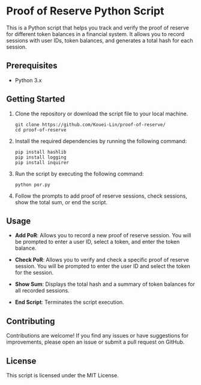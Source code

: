 # Proof of Reserve Python Script

This is a Python script that helps you track and verify the proof of reserve for different token balances in a financial system. It allows you to record sessions with user IDs, token balances, and generates a total hash for each session.

## Prerequisites

- Python 3.x

## Getting Started

1. Clone the repository or download the script file to your local machine.
   ```shell
   git clone https://github.com/Kouei-Lin/proof-of-reserve/
   cd proof-of-reserve

2. Install the required dependencies by running the following command:
   ```shell
   pip install hashlib
   pip install logging
   pip install inquirer

3. Run the script by executing the following command:
   ```shell
   python por.py

4. Follow the prompts to add proof of reserve sessions, check sessions, show the total sum, or end the script.

## Usage

- **Add PoR**: Allows you to record a new proof of reserve session. You will be prompted to enter a user ID, select a token, and enter the token balance.

- **Check PoR**: Allows you to verify and check a specific proof of reserve session. You will be prompted to enter the user ID and select the token for the session.

- **Show Sum**: Displays the total hash and a summary of token balances for all recorded sessions.

- **End Script**: Terminates the script execution.

## Contributing

Contributions are welcome! If you find any issues or have suggestions for improvements, please open an issue or submit a pull request on GitHub.

## License

This script is licensed under the MIT License.
